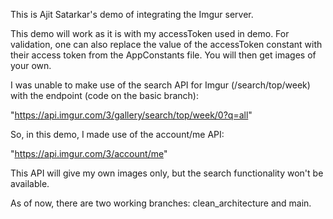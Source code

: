 This is Ajit Satarkar's demo of integrating the Imgur server.

This demo will work as it is with my accessToken used in demo.
For validation, one can also replace the value of the accessToken constant with their access token from the AppConstants file. 
You will then get images of your own.

I was unable to make use of the search API for Imgur (/search/top/week) with the endpoint (code on the basic branch):

"https://api.imgur.com/3/gallery/search/top/week/0?q=all"

So, in this demo, I made use of the account/me API:

"https://api.imgur.com/3/account/me"

This API will give my own images only, but the search functionality won't be available.

As of now, there are two working branches: clean_architecture and main.

